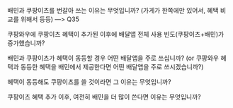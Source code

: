 배민과 쿠팡이츠를 번갈아 쓰는 이유는 무엇입니까? (가게가 한쪽에만 있어서, 혜택 비교를 위해서 등등) —> Q35

쿠팡와우에 쿠팡이츠 혜택이 추가된 이후에 배달앱 전체 사용 빈도(쿠팡이츠+배민)가 증가했습니까?



배민과 쿠팡이츠가 혜택이 동등할 경우 어떤 배달앱을 주로 쓰십니까? (or 쿠팡와우 혜택과 동등한 혜택을 배민에서 제공한다면 어떤 배달앱을 주로 쓰시겠습니까?)


혜택이 동등해도 쿠팡이츠를 쓸 것이라면 그 이유는 무엇입니까?



쿠팡이츠 혜택 추가 이후, 여전히 배민을 더 많이 쓴다면 이유는 무엇입니까?